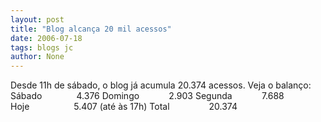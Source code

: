 ```yaml
---
layout: post
title: "Blog alcança 20 mil acessos"
date: 2006-07-18
tags: blogs jc
author: None
---
```


Desde 11h de sábado, o blog já acumula 20.374 acessos. Veja o balanço:
Sábado&nbsp;&nbsp;&nbsp;&nbsp;&nbsp;&nbsp;&nbsp;&nbsp;&nbsp;&nbsp;&nbsp;&nbsp;&nbsp;&nbsp;4.376 
Domingo&nbsp;&nbsp;&nbsp;&nbsp;&nbsp;&nbsp;&nbsp;&nbsp;&nbsp;&nbsp;&nbsp; 2.903 
Segunda&nbsp;&nbsp;&nbsp;&nbsp;&nbsp;&nbsp;&nbsp;&nbsp;&nbsp;&nbsp;&nbsp; 7.688
Hoje&nbsp;&nbsp;&nbsp;&nbsp;&nbsp;&nbsp;&nbsp;&nbsp;&nbsp;&nbsp;&nbsp;&nbsp;&nbsp;&nbsp;&nbsp;&nbsp;&nbsp;&nbsp;5.407 (até às 17h)
Total&nbsp;&nbsp;&nbsp;&nbsp;&nbsp;&nbsp;&nbsp;&nbsp;&nbsp;&nbsp;&nbsp;&nbsp;&nbsp;&nbsp;&nbsp;&nbsp;20.374 